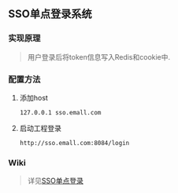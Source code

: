## SSO单点登录系统

### 实现原理
> 用户登录后将token信息写入Redis和cookie中.

### 配置方法
1. 添加host

    `127.0.0.1 sso.emall.com`
    
2. 启动工程登录

    `http://sso.emall.com:8084/login`

### Wiki
> 详见[SSO单点登录](https://github.com/chiahaolu/emall/tree/master/doc/4.SSO%E5%8D%95%E7%82%B9%E7%99%BB%E5%BD%95)
